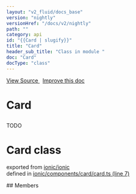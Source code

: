 ```yaml
---
layout: "v2_fluid/docs_base"
version: "nightly"
versionHref: "/docs/v2/nightly"
path: ""
category: api
id: "{{Card | slugify}}"
title: "Card"
header_sub_title: "Class in module "
doc: "Card"
docType: "class"
---
```



<div class="improve-docs">
  <a href='http://github.com/driftyco/ionic2/tree/master/ionic/components/card/card.ts#L6'>
    View Source
  </a>
  &nbsp;
  <a href='http://github.com/driftyco/ionic2/edit/master/ionic/components/card/card.ts#L6'>
    Improve this doc
  </a>
</div>




<h1 class="api-title">

  Card



</h1>





<p>TODO</p>


<h1 class="class export">Card <span class="type">class</span></h1>
<p class="module">exported from <a href='undefined'>ionic/ionic</a><br/>
defined in <a href="https://github.com/driftyco/ionic2/tree/master/ionic/components/card/card.ts#L7-L24">ionic/components/card/card.ts (line 7)</a>
</p>
## Members

